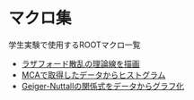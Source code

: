 # マクロ集
学生実験で使用するROOTマクロ一覧
- [ラザフォード散乱の理論線を描画](ruth.C)
- [MCAで取得したデータからヒストグラム](importHist.C)
- [Geiger-Nuttallの関係式をデータからグラフ化](geigerNuttall.C)
